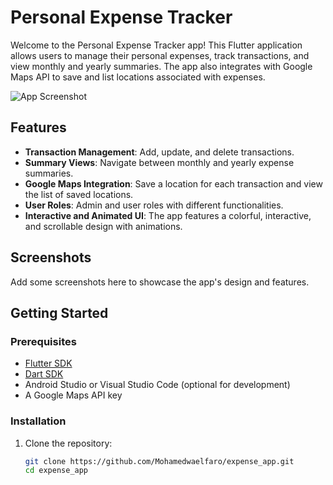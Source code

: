 # Personal Expense Tracker

Welcome to the Personal Expense Tracker app! This Flutter application allows users to manage their personal expenses, track transactions, and view monthly and yearly summaries. The app also integrates with Google Maps API to save and list locations associated with expenses.

![App Screenshot](path_to_screenshot.png)

## Features

- **Transaction Management**: Add, update, and delete transactions.
- **Summary Views**: Navigate between monthly and yearly expense summaries.
- **Google Maps Integration**: Save a location for each transaction and view the list of saved locations.
- **User Roles**: Admin and user roles with different functionalities.
- **Interactive and Animated UI**: The app features a colorful, interactive, and scrollable design with animations.

## Screenshots

Add some screenshots here to showcase the app's design and features.

## Getting Started

### Prerequisites

- [Flutter SDK](https://flutter.dev/docs/get-started/install)
- [Dart SDK](https://dart.dev/get-dart)
- Android Studio or Visual Studio Code (optional for development)
- A Google Maps API key

### Installation

1. Clone the repository:
   ```bash
   git clone https://github.com/Mohamedwaelfaro/expense_app.git
   cd expense_app
